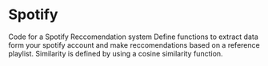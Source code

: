 # Spotify
Code for a Spotify Reccomendation system
Define functions to extract data form your spotify account and make reccomendations based on a reference playlist.
Similarity is defined by using a cosine similarity function.

